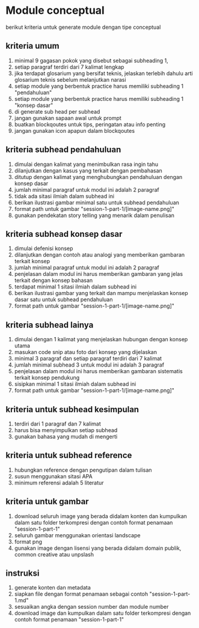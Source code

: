 # Module conceptual

berikut kriteria untuk generate module dengan tipe conceptual

## kriteria umum
1. minimal 9 gagasan pokok yang disebut sebagai subheading 1,
2. setiap paragraf terdiri dari 7 kalimat lengkap
3. jika terdapat glosarium yang bersifat teknis, jelaskan terlebih dahulu arti glosarium teknis sebelum melanjutkan narasi
4. setiap module yang berbentuk practice harus memiliki subheading 1 "pendahuluan"
5. setiap module yang berbentuk practice harus memiliki subheading 1 "konsep dasar"
6. di generate sub head per subhead
7. jangan gunakan sapaan awal untuk prompt
8. buatkan blockqoutes untuk tips, peringatan atau info penting
9. jangan gunakan icon apapun dalam blockqoutes


## kriteria subhead pendahuluan
1. dimulai dengan kalimat yang menimbulkan rasa ingin tahu
2. dilanjutkan dengan kasus yang terkait dengan pembahasan
3. ditutup dengan kalimat yang menghubungkan pendahuluan dengan konsep dasar
4. jumlah minimal paragraf untuk modul ini adalah 2 paragraf
5. tidak ada sitasi ilmiah dalam subhead ini 
6. berikan ilustrasi gambar minimal satu untuk subhead pendahuluan
7. format path untuk gambar "session-1-part-1/[image-name.png]"
8. gunakan pendekatan story telling yang menarik dalam penulisan


## kriteria subhead konsep dasar
1. dimulai defenisi konsep
2. dilanjutkan dengan contoh atau analogi yang memberikan gambaran terkait konsep
3. jumlah minimal paragraf untuk modul ini adalah 2 paragraf
4. penjelasan dalam modul ini harus memberikan gambaran yang jelas terkait dengan konsep bahasan
5. terdapat minimal 1 sitasi ilmiah dalam subhead ini 
6. berikan ilustrasi gambar yang terkait dan mampu menjelaskan konsep dasar satu untuk subhead pendahuluan
7. format path untuk gambar "session-1-part-1/[image-name.png]"


## kriteria subhead lainya
1. dimulai dengan 1 kalimat yang menjelaskan hubungan dengan konsep utama
2. masukan code snip atau foto dari konsep yang dijelaskan
4. minimal 3 paragraf dan setiap paragraf terdiri dari 7 kalimat
3. jumlah minimal subhead 3 untuk modul ini adalah 3 paragraf
4. penjelasan dalam modul ini harus memberikan gambaran sistematis terkait konsep pendukung
5. sisipkan minimal 1 sitasi ilmiah dalam subhead ini 
6. format path untuk gambar "session-1-part-1/[image-name.png]"


## kriteria untuk subhead kesimpulan
1. terdiri dari 1 paragraf dan 7 kalimat
2. harus bisa menyimpulkan setiap subhead
3. gunakan bahasa yang mudah di mengerti


## kriteria untuk subhead reference
1. hubungkan reference dengan pengutipan dalam tulisan
2. susun menggunakan sitasi APA
3. minimum referensi adalah 5 literatur


## kriteria untuk gambar
1. download seluruh image yang berada didalam konten dan kumpulkan dalam satu folder terkompresi dengan contoh format penamaan "session-1-part-1"
2. seluruh gambar menggunakan orientasi landscape
3. format png
4. gunakan image dengan lisensi yang berada didalam domain publik, common creative atau unpslash


## instruksi
1. generate konten dan metadata
2. siapkan file dengan format penamaan sebagai contoh "session-1-part-1.md"
3. sesuaikan angka dengan session number dan module number
4. download image dan kumpulkan dalam satu folder terkompresi dengan contoh format penamaan "session-1-part-1"